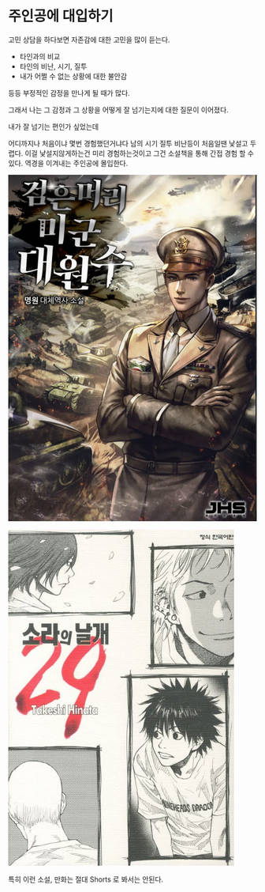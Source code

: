 # 주인공에 대입하기

고민 상담을 하다보면 자존감에 대한 고민을 많이 듣는다.  

- 타인과의 비교
- 타인의 비난, 시기, 질투
- 내가 어쩔 수 없는 상황에 대한 불안감

등등 부정적인 감정을 만나게 될 때가 많다.  
  
그래서 나는 그 감정과 그 상황을 어떻게 잘 넘기는지에 대한 질문이 이어졌다.  
  
내가 잘 넘기는 편인가 싶었는데 


어디까지나 처음이냐 몇번 경험했던거냐다
남의 시기 질투 비난등이 처음일땐 낯설고 두렵다.
이걸 낯설지않게하는건 미리 경험하는것이고
그건 소설책을 통해 간접 경험 할 수 있다.
역경을 이겨내는 주인공에 몰입한다.

![1](./images/1.png)

![2](./images/2.jpeg)

특히 이런 소설, 만화는 절대 Shorts 로 봐서는 안된다.  

